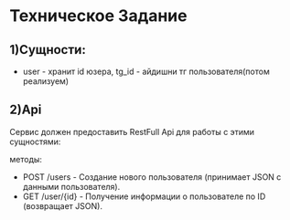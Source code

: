 # Техническое Задание
## 1)Сущности: 
* user - хранит id юзера, tg_id - айдишни  тг пользователя(потом реализуем) 
## 2)Api

Сервис должен предоставить RestFull Api для работы с этими сущностями:

методы:

*    POST /users - Создание нового пользователя (принимает JSON с данными пользователя).
*    GET /user/{id} - Получение информации о пользователе по ID (возвращает JSON).

